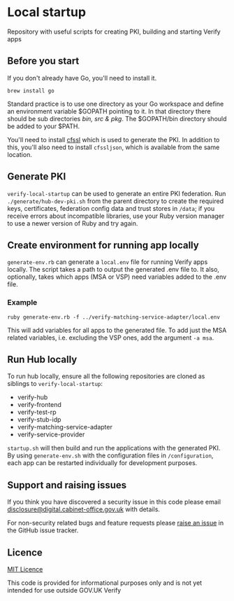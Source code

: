 # Local startup

Repository with useful scripts for creating PKI, building and starting Verify apps

## Before you start

If you don't already have Go, you'll need to install it.

`brew install go`

Standard practice is to use one directory as your Go workspace and define an environment variable $GOPATH pointing to it. In that directory there should be sub directories *bin, src & pkg*. The $GOPATH/bin directory should be added to your $PATH.

You'll need to install [cfssl](https://github.com/cloudflare/cfssl) which is used to generate the PKI. In addition to this, you'll also need to install `cfssljson`, which is available from the same location.

## Generate PKI

`verify-local-startup` can be used to generate an entire PKI federation. Run `./generate/hub-dev-pki.sh` from the parent directory to create the required keys, certificates, federation config data and trust stores in `/data`; if you receive errors about incompatible libraries, use your Ruby version manager to use a newer version of Ruby and try again.

## Create environment for running app locally

`generate-env.rb` can generate a `local.env` file for running Verify apps locally. The script takes a path to output the generated .env file to. It also, optionally, takes which apps (MSA or VSP) need variables added to the .env file.

### Example
```
ruby generate-env.rb -f ../verify-matching-service-adapter/local.env
```

This will add variables for all apps to the generated file. To add just the MSA related variables, i.e. excluding the VSP ones, add the argument `-a msa`.

## Run Hub locally
To run hub locally, ensure all the following repositories are cloned as siblings to `verify-local-startup`:
* verify-hub
* verify-frontend
* verify-test-rp
* verify-stub-idp
* verify-matching-service-adapter
* verify-service-provider

`startup.sh` will then build and run the applications with the generated PKI. By using `generate-env.sh` with the configuration files in `/configuration`, each app can be restarted individually for development purposes.

## Support and raising issues

If you think you have discovered a security issue in this code please email [disclosure@digital.cabinet-office.gov.uk](mailto:disclosure@digital.cabinet-office.gov.uk) with details.

For non-security related bugs and feature requests please [raise an issue](https://github.com/alphagov/verify-service-provider/issues/new) in the GitHub issue tracker.

## Licence

[MIT Licence](LICENCE)

This code is provided for informational purposes only and is not yet intended for use outside GOV.UK Verify
